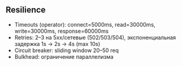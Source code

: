 ## Resilience

- Timeouts (operator): connect=5000ms, read=30000ms, write=30000ms, response=60000ms
- Retries: 2–3 на 5xx/сетевые (502/503/504), экспоненциальная задержка 1s → 2s → 4s (max 10s)
- Circuit breaker: sliding window 20–50 req
- Bulkhead: ограничение параллелизма



